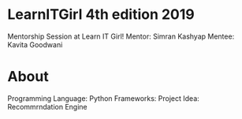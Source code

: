 # LearnITGirl 4th edition 2019 
Mentorship Session at Learn IT Girl!
Mentor: Simran Kashyap 
Mentee: Kavita Goodwani 

# About
Programming Language: Python
Frameworks: 
Project Idea: Recommrndation Engine
